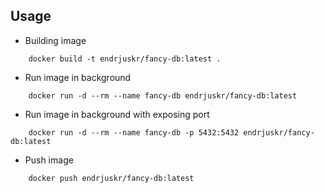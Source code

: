 ## Usage

* Building image

```
    docker build -t endrjuskr/fancy-db:latest .
```

* Run image in background

```
    docker run -d --rm --name fancy-db endrjuskr/fancy-db:latest
```

* Run image in background with exposing port

```
    docker run -d --rm --name fancy-db -p 5432:5432 endrjuskr/fancy-db:latest
```

* Push image

```
    docker push endrjuskr/fancy-db:latest
```